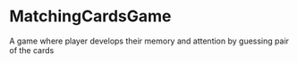 # MatchingCardsGame
A game where player develops their memory and attention by guessing pair of the cards
